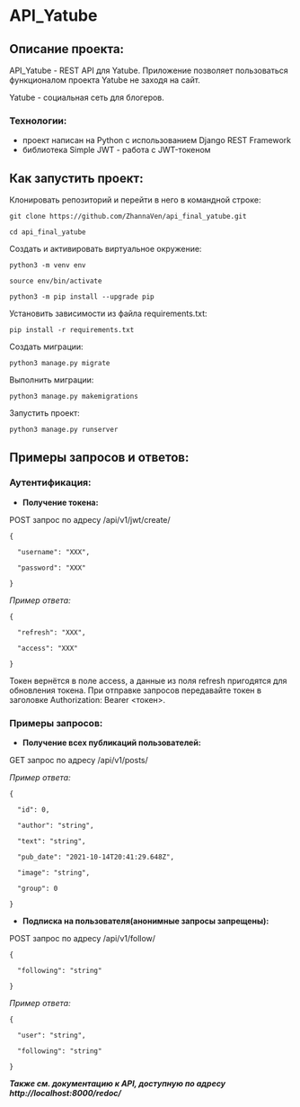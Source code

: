 # API_Yatube

## Описание проекта:

API_Yatube - REST API для Yatube. Приложение позволяет пользоваться функционалом проекта Yatube не заходя на сайт. 

Yatube - социальная сеть для блогеров.
### Технологии:

- проект написан на Python с использованием Django REST Framework
- библиотека Simple JWT - работа с JWT-токеном

## Как запустить проект:

Клонировать репозиторий и перейти в него в командной строке:

```
git clone https://github.com/ZhannaVen/api_final_yatube.git
```

```
cd api_final_yatube
```

Cоздать и активировать виртуальное окружение:

```
python3 -m venv env
```

```
source env/bin/activate
```

```
python3 -m pip install --upgrade pip
```

Установить зависимости из файла requirements.txt:

```
pip install -r requirements.txt
```

Создать миграции:

```
python3 manage.py migrate
```

Выполнить миграции:

```
python3 manage.py makemigrations
```

Запустить проект:

```
python3 manage.py runserver
```

## Примеры запросов и ответов:


### Аутентификация:

- **Получение токена:**

POST запрос по адресу /api/v1/jwt/create/

    {

      "username": "XXX",

      "password": "XXX"

    }

*Пример ответа:*

    {

      "refresh": "XXX",

      "access": "XXX"

    }

Токен вернётся в поле access, а данные из поля refresh пригодятся для обновления токена. При отправке запроcов передавайте токен в заголовке Authorization: Bearer <токен>.

### Примеры запросов:

- **Получение всех публикаций пользователей:**

GET запрос по адресу /api/v1/posts/

*Пример ответа:*


    {

      "id": 0,

      "author": "string",

      "text": "string",

      "pub_date": "2021-10-14T20:41:29.648Z",

      "image": "string",

      "group": 0

    }


- **Подписка на пользователя(анонимные запросы запрещены):**

POST запрос по адресу /api/v1/follow/

    {

      "following": "string"
      
    }

*Пример ответа:*

    {

      "user": "string",

      "following": "string"

    }

***Также см. документацию к API, доступную по адресу http://localhost:8000/redoc/***
